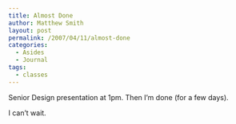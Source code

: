 ```yaml
---
title: Almost Done
author: Matthew Smith
layout: post
permalink: /2007/04/11/almost-done
categories:
  - Asides
  - Journal
tags:
  - classes
---
```

Senior Design presentation at 1pm. Then I&#8217;m done (for a few days).

I can&#8217;t wait.

